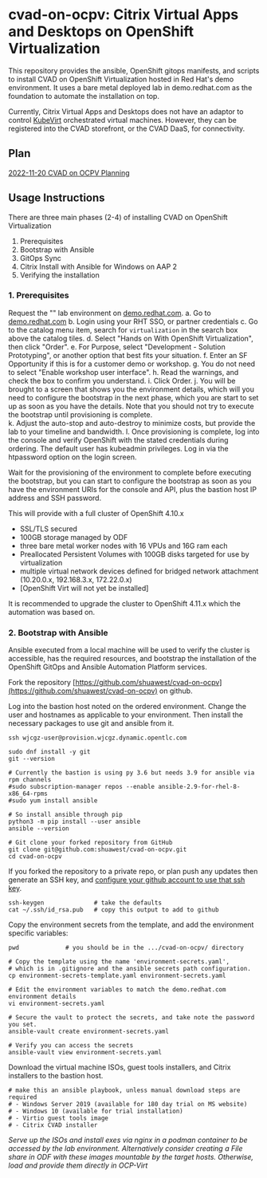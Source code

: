 
# cvad-on-ocpv: Citrix Virtual Apps and Desktops on OpenShift Virtualization

This repository provides the ansible, OpenShift gitops manifests, and scripts to install
CVAD on OpenShift Virtualization hosted in Red Hat's demo environment. It uses a bare metal
deployed lab in demo.redhat.com as the foundation to automate the installation on top. 

Currently, Citrix Virtual Apps and Desktops does not have an adaptor to control [KubeVirt](https://kubevirt.io/)
orchestrated virtual machines. However, they can be registered into the CVAD storefront, or the
CVAD DaaS, for connectivity.
## Plan

[2022-11-20 CVAD on OCPV Planning](https://docs.google.com/spreadsheets/d/1T9I_tRmAmbyD7S0gRh7kUQk6fUrHv3431eaBkleWczA/edit#gid=0)


## Usage Instructions

There are three main phases (2-4) of installing CVAD on OpenShift Virtualization

1. Prerequisites
2. Bootstrap with Ansible
3. GitOps Sync
4. Citrix Install with Ansible for Windows on AAP 2
5. Verifying the installation

### 1. Prerequisites

Request the "" lab environment on [demo.redhat.com](https://demo.redhat.com). 
a. Go to [demo.redhat.com](https://demo.redhat.com)
b. Login using your RHT SSO, or partner credentials
c. Go to the catalog menu item, search for `virtualization` in the search box above the catalog tiles.
d. Select "Hands on With OpenShift Virtualization", then click "Order".
e. For Purpose, select "Development - Solution Prototyping", or another option that best fits your situation. 
f. Enter an SF Opportunity if this is for a customer demo or workshop. 
g. You do not need to select "Enable workshop user interface". 
h. Read the warnings, and check the box to confirm you understand. 
i. Click Order. 
j. You will be brought to a screen that shows you the environment details, which will you need to configure 
   the bootstrap in the next phase, which you are start to set up as soon as you have the details.
   Note that you should not try to execute the bootstrap until provisioning is complete.   
k. Adjust the auto-stop and auto-destroy to minimize costs, but provide the lab to your timeline and bandwidth. 
l. Once provisioning is complete, log into the console and verify OpenShift with the stated credentials during ordering. The default user has kubeadmin privileges. Log in via the htpassword option on the login screen.  

Wait for the provisioning of the environment to complete before executing the bootstrap, 
but you can start to configure the bootstrap as soon as you have the environment URIs for 
the console and API, plus the bastion host IP address and SSH password. 

This will provide with a full cluster of OpenShift 4.10.x
- SSL/TLS secured
- 100GB storage managed by ODF
- three bare metal worker nodes with 16 VPUs and 16G ram each
- Preallocated Persistent Volumes with 100GB disks targeted for use by virtualization
- multiple virtual network devices defined for bridged network attachment (10.20.0.x, 192.168.3.x, 172.22.0.x)
- [OpenShift Virt will not yet be installed]
  
It is recommended to upgrade the cluster to OpenShift 4.11.x which the automation was based on.   

### 2. Bootstrap with Ansible

Ansible executed from a local machine will be used to verify the cluster is accessible, has the required 
resources, and bootstrap the installation of the OpenShift GitOps and Ansible Automation Platform services. 

Fork the repository [https://github.com/shuawest/cvad-on-ocpv](https://github.com/shuawest/cvad-on-ocpv) on github.

Log into the bastion host noted on the ordered environment. Change the user and hostnames as applicable to your environment. 
Then install the necessary packages to use git and ansible from it.  
```
ssh wjcgz-user@provision.wjcgz.dynamic.opentlc.com

sudo dnf install -y git 
git --version

# Currently the bastion is using py 3.6 but needs 3.9 for ansible via rpm channels
#sudo subscription-manager repos --enable ansible-2.9-for-rhel-8-x86_64-rpms
#sudo yum install ansible

# So install ansible through pip 
python3 -m pip install --user ansible
ansible --version

# Git clone your forked repository from GitHub
git clone git@github.com:shuawest/cvad-on-ocpv.git
cd cvad-on-ocpv
```

If you forked the repository to a private repo, or plan push any updates then generate an SSH key, and [configure your github account to use that ssh key](https://docs.github.com/en/authentication/connecting-to-github-with-ssh/adding-a-new-ssh-key-to-your-github-account?tool=webui&platform=linux).
```
ssh-keygen              # take the defaults
cat ~/.ssh/id_rsa.pub   # copy this output to add to github
```   

Copy the environment secrets from the template, and add the environment specific variables:
```
pwd             # you should be in the .../cvad-on-ocpv/ directory

# Copy the template using the name 'environment-secrets.yaml',
# which is in .gitignore and the ansible secrets path configuration.
cp environment-secrets-template.yaml environment-secrets.yaml

# Edit the environment variables to match the demo.redhat.com environment details
vi environment-secrets.yaml         

# Secure the vault to protect the secrets, and take note the password you set.
ansible-vault create environment-secrets.yaml

# Verify you can access the secrets
ansible-vault view environment-secrets.yaml
```

Download the virtual machine ISOs, guest tools installers, and Citrix installers to the bastion host. 
```
# make this an ansible playbook, unless manual download steps are required
# - Windows Server 2019 (available for 180 day trial on MS website)
# - Windows 10 (available for trial installation)
# - Virtio guest tools image
# - Citrix CVAD installer
```

*Serve up the ISOs and install exes via nginx in a podman container to be accessed by the lab environment. 
Alternatively consider creating a File share in ODF with these images mountable by the target hosts. 
Otherwise, load and provide them directly in OCP-Virt*


 



